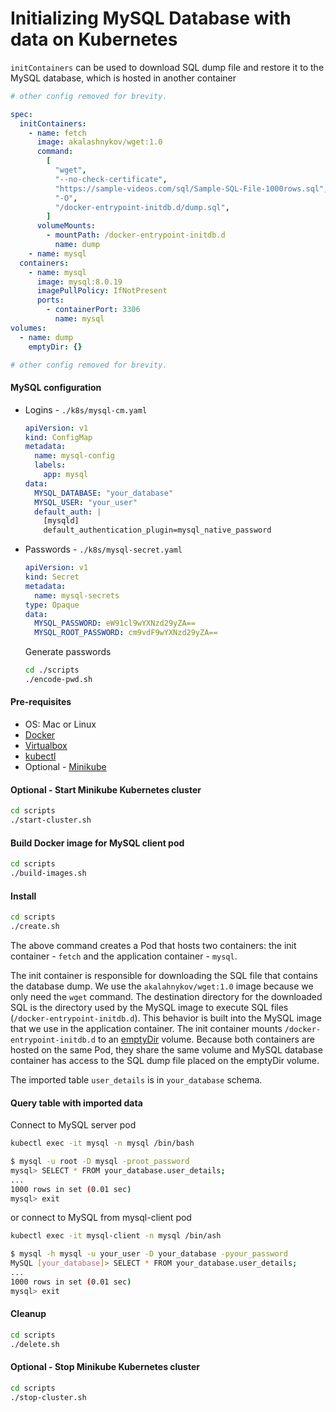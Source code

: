# Initializing MySQL Database with data on Kubernetes

`initContainers` can be used to download SQL dump file and restore it to
the MySQL database, which is hosted in another container

```yaml
# other config removed for brevity.

spec:
  initContainers:
    - name: fetch
      image: akalashnykov/wget:1.0
      command:
        [
          "wget",
          "--no-check-certificate",
          "https://sample-videos.com/sql/Sample-SQL-File-1000rows.sql",
          "-O",
          "/docker-entrypoint-initdb.d/dump.sql",
        ]
      volumeMounts:
        - mountPath: /docker-entrypoint-initdb.d
          name: dump
    - name: mysql
  containers:
    - name: mysql
      image: mysql:8.0.19
      imagePullPolicy: IfNotPresent
      ports:
        - containerPort: 3306
          name: mysql  
volumes:
  - name: dump
    emptyDir: {}

# other config removed for brevity.
```

#### MySQL configuration

- Logins - `./k8s/mysql-cm.yaml`

  ```yaml
  apiVersion: v1
  kind: ConfigMap
  metadata:
    name: mysql-config
    labels:
      app: mysql
  data:
    MYSQL_DATABASE: "your_database"
    MYSQL_USER: "your_user"
    default_auth: |
      [mysqld]
      default_authentication_plugin=mysql_native_password
  ```

- Passwords - `./k8s/mysql-secret.yaml`

  ```yaml
  apiVersion: v1
  kind: Secret
  metadata:
    name: mysql-secrets
  type: Opaque
  data:
    MYSQL_PASSWORD: eW91cl9wYXNzd29yZA==
    MYSQL_ROOT_PASSWORD: cm9vdF9wYXNzd29yZA==
  ```

  Generate passwords
  ```bash
  cd ./scripts
  ./encode-pwd.sh
  ```

#### Pre-requisites

- OS: Mac or Linux
- [Docker](https://docs.docker.com/install/)
- [Virtualbox](https://www.virtualbox.org/manual/ch02.html)
- [kubectl](https://kubernetes.io/docs/tasks/tools/install-kubectl/)
- Optional - [Minikube](https://kubernetes.io/docs/tasks/tools/install-minikube/)


#### Optional - Start Minikube Kubernetes cluster

```bash
cd scripts
./start-cluster.sh
```

#### Build Docker image for MySQL client pod

```bash
cd scripts
./build-images.sh
```

#### Install

```bash
cd scripts
./create.sh
```

The above command creates a Pod that hosts two containers: the init container - `fetch`
and the application container - `mysql`.

The init container is responsible for downloading the SQL file that contains the
database dump. We use the `akalahnykov/wget:1.0` image because we only need the `wget`
command. The destination directory for the downloaded SQL is the directory used
by the MySQL image to execute SQL files (`/docker-entrypoint-initdb.d`). This
behavior is built into the MySQL image that we use in the application container.
The init container mounts `/docker-entrypoint-initdb.d` to an [emptyDir](https://www.alibabacloud.com/blog/kubernetes-volume-basics-emptydir-and-persistentvolume_594834)
volume. Because both containers are hosted on the same Pod, they share the same
volume and MySQL database container has access to the SQL dump file placed on the
emptyDir volume.

The imported table `user_details` is in `your_database` schema.

#### Query table with imported data

Connect to MySQL server pod

```bash
kubectl exec -it mysql -n mysql /bin/bash

$ mysql -u root -D mysql -proot_password
mysql> SELECT * FROM your_database.user_details;
...
1000 rows in set (0.01 sec)
mysql> exit
```

or connect to MySQL from mysql-client pod

```bash
kubectl exec -it mysql-client -n mysql /bin/ash

$ mysql -h mysql -u your_user -D your_database -pyour_password
MySQL [your_database]> SELECT * FROM your_database.user_details;
...
1000 rows in set (0.01 sec)
mysql> exit
```

#### Cleanup

```bash
cd scripts
./delete.sh
```

#### Optional - Stop Minikube Kubernetes cluster

```bash
cd scripts
./stop-cluster.sh
```
